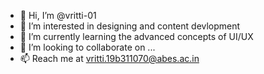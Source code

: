 - 👋 Hi, I’m @vritti-01
- 👀 I’m interested in designing and content devlopment
- 🌱 I’m currently learning the advanced concepts of UI/UX
- 💞️ I’m looking to collaborate on ...
- 📫 Reach me at vritti.19b311070@abes.ac.in
<!---
vritti-01/vritti-01 is a ✨ special ✨ repository because its `README.md` (this file) appears on your GitHub profile.
You can click the Preview link to take a look at your changes.
--->
